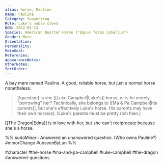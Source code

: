 ```yaml
---
alias: horse, Pauline
Name: Pauline
Category: Supporting
Role: Luke's noble steed
DOB: 2012-01-13
Species: American Quarter Horse (*Equus ferus caballus*)
Gender: Mare
Orientation:
Personality:
MainGoal:
References:
AppearanceNotes:
OtherNotes:
SortOrder:
---
```


A bay mare named Pauline. A good, reliable horse, but just a normal horse nonetheless.

>[!question] Is she [[Luke Campbell|Luke's]] horse, or is he merely "borrowing" her?
>Technically, she belongs to [[Ma & Pa Campbell|his parents]], but she's effectively Luke's horse. His parents may have their own horse(s). (Luke's parents must be pretty rich then.)

[[The Dragon|Edna]] is in love with her, but she can't reciprocate because she's a horse.

%%
sudoMinor:: Answered an unanswered question. (Who owns Pauline?)
#minorChange #unseenByLun 
%%

#character #the-horse #ma-and-pa-campbell #luke-campbell #the-dragon #answered-questions 